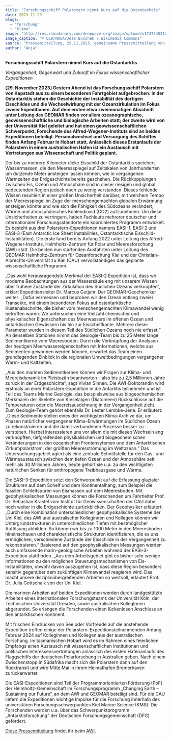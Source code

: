 ```yaml
---
title: "Forschungsschiff Polarstern nimmt Kurs auf die Ostantarktis"
date: 2023-11-29
blogs: 
  - "forschung"
  - "klima"
image: "http://res.cloudinary.com/deepwave-org/image/upload/v1747245212/deepwave.org/2023-11-29_RV_Polarstern_in_the_Antarctic_in_2021-2.jpg"
image_caption: "© DLR/NASA/Jess Bunchek / Wikimedia Commons"
source: "Pressemitteilung, 29.11.2023, gemeinsame Pressemitteilung von AWI, GEOMAR, CAU"
author: "Anja"
---
```


**Forschungsschiff Polarstern nimmt Kurs auf die Ostantarktis**

_Vergangenheit, Gegenwart und Zukunft im Fokus wissenschaftlicher Expeditionen_

**\[29. November 2023\] Gestern Abend ist das Forschungsschiff Polarstern von Kapstadt aus zu einem besonderen Fahrtgebiet aufgebrochen: In der Ostantarktis stehen die Geschichte der Instabilität des dortigen Eisschildes und die Wechselwirkung mit der Ozeanzirkulation im Fokus zweier Expeditionen. Auf dem ersten etwa zweimonatigen Abschnitt unter Leitung des GEOMAR finden vor allem ozeanographische, geowissenschaftliche und biologische Arbeiten statt; der zweite wird von der Universität Kiel geleitet und hat einen geowissenschaftlichen Schwerpunkt, Forschende des Alfred-Wegener-Instituts sind an beiden Expeditionen beteiligt. Personalwechsel und Versorgung des Schiffes finden Anfang Februar in Hobart statt. Anlässlich dieses Erstanlaufs der Polarstern in einem australischen Hafen ist ein Austausch mit Vertretungen aus Wissenschaft und Politik geplant.**

Der bis zu mehrere Kilometer dicke Eisschild der Ostantarktis speichert Wassermassen, die den Meeresspiegel auf Zeitskalen von Jahrhunderten um dutzende Meter ansteigen lassen können, wie in vergangenen Warmzeiten der Erdgeschichte bereits geschehen. Die Rückkopplungen zwischen Eis, Ozean und Atmosphäre sind in dieser riesigen und global bedeutenden Region jedoch noch zu wenig verstanden. Dieses fehlende Wissen resultiert in einer großen Unsicherheit darüber, mit welchem Tempo der Meeresspiegel im Zuge der menschengemachten globalen Erwärmung ansteigen könnte und wie sich die Fähigkeit des Südozeans verändert, Wärme und atmosphärisches Kohlendioxid (CO2) aufzunehmen. Um diese Unsicherheiten zu verringern, haben Fachleute mehrerer deutscher und internationaler Forschungsstandorte ein koordiniertes Programm entwickelt. Es besteht aus drei Polarstern-Expeditionen namens EASI-1, EASI-2 und EASI-3 (East Antarctic Ice Sheet Instabilities, Ostantarktische Eisschild-Instabilitäten). Die erste fand bereits Anfang 2022 unter Leitung des Alfred-Wegener-Instituts, Helmholtz-Zentrum für Polar und Meeresforschung (AWI) statt. Die beiden nun startenden Ausfahrten unter Leitung des GEOMAR Helmholtz-Zentrum für Ozeanforschung Kiel und der Christian-Albrechts-Universität zu Kiel (CAU) vervollständigen das geplante wissenschaftliche Programm.

„Das wohl herausragendste Merkmal der EASI-2 Expedition ist, dass wir moderne Beobachtungen aus der Wassersäule eng mit unserem Wissen über frühere Zustände der Zirkulation des Südlichen Ozeans verknüpfen“, erklärt Expeditionsleiter Dr. Marcus Gutjahr. Der GEOMAR-Geochemiker weiter: „Dafür vermessen und beproben wir den Ozean entlang zweier Transekte, mit einem besonderen Fokus auf ostantarktische Küstenabschnitte, die bisher vom menschengemachten Klimawandel wenig betroffen waren. Wir untersuchen eine Vielzahl chemischer und physikalischer Eigenschaften des Meerwassers im offenen Ozean und antarktischen Gewässern bis hin zur Eisschelfkante. Mehrere dieser Parameter wurden in diesem Teil des Südlichen Ozeans noch nie erfasst.“ An denselben Stationen nimmt das Geologie-Team bis zu 25 Meter lange Sedimentkerne vom Meeresboden. Durch die Verknüpfung der Analysen der heutigen Meerwassereigenschaften mit Informationen, welche aus Sedimenten gewonnen werden können, erwartet das Team einen grundlegenden Einblick in die regionalen Umweltbedingungen vergangener Warm- und Kaltzeiten.

„Aus den marinen Sedimentkernen können wir Fragen zur Klima- und Meereisdynamik im Pleistozän beantworten – also bis zu 2,5 Millionen Jahre zurück in der Erdgeschichte“, sagt Vivian Sinnen. Die AWI-Doktorandin wird erstmals an einer Polarstern-Expedition in die Antarktis teilnehmen und ist Teil des Teams Marine Geologie, das beispielsweise aus biogeochemischen Merkmalen der Skelette von Kieselalgen (Diatomeen) Rückschlüsse auf die Temperaturen oder die Meereisausdehnung in der Vergangenheit zieht. Zum Geologie-Team gehört ebenfalls Dr. Lester Lembke-Jene. Er erläutert: „Diese Sedimente stellen eines der wichtigsten Klima-Archive dar, um Phasen natürlicher vergangener Klima-Erwärmungen im Südlichen Ozean zu rekonstruieren und die damit verbundenen Prozesse besser zu verstehen. Hierbei interessieren uns vor allem die mit diesen Wechseln eng verknüpften, tiefgreifenden physikalischen und biogeochemischen Veränderungen in den ozeanischen Frontensytemen und dem Antarktischen Zirkumpolarstrom, der größten Meeresströmung im Weltozean.“ Das Untersuchungsgebiet agiert als eine zentrale Schnittstelle für den Gas- und Wärmeaustausch zwischen dem tiefen Ozean und der Atmosphäre seit mehr als 30 Millionen Jahren, heute gehört sie u.a. zu den wichtigsten natürlichen Senken für anthropogene Treibhausgase und Wärme.

Die EASI-3-Expedition setzt den Schwerpunkt auf die Erfassung glazialer Strukturen auf dem Schelf und dem Kontinentalhang, zum Beispiel die fossilen Schleifspuren von Eismassen auf dem Meeresboden. Mit geophysikalischen Messungen können die Forschenden um Fahrtleiter Prof. Dr. Sebastian Krastel vom Institut für Geowissenschaften der CAU dabei noch weiter in die Erdgeschichte zurückblicken. Der Geophysiker erläutert: „Durch eine Kombination unterschiedlicher geophysikalische Systeme der Uni Kiel, des AWI und australischer Kolleginnen und Kollegen können wir Untergrundstrukturen in unterschiedlichen Tiefen mit bestmöglicher Auflösung abbilden. So können wir bis zu 1000 Meter in den Meeresboden hineinschauen und charakteristische Strukturen identifizieren, die es uns ermöglichen, verschiedene Zustände der Eisschilde in der Vergangenheit zu rekonstruieren.“ Basierend auf den geophysikalischen Messungen werden auch umfassende marin-geologische Arbeiten während der EASI-3-Expedition stattfinden. „Aus dem Arbeitsgebiet gibt es bisher sehr wenige Informationen zu den möglichen Steuerungsmechanismen von Eis-Instabilitäten, obwohl davon auszugehen ist, dass diese Region besonders sensitiv gegenüber dem zukünftigen Klimawandel reagieren wird. Das macht unsere disziplinübergreifenden Arbeiten so wertvoll, erläutert Prof. Dr. Julia Gottschalk von der Uni Kiel.

Die marinen Arbeiten auf beiden Expeditionen werden durch landgestützte Arbeiten eines internationalen Forschungsteams der Universität Köln, der Technischen Universität Dresden, sowie australischen KollegInnen abgerundet. So erlangen die Forschenden einen lückenlosen Anschluss an den antarktischen Kontinent.

Mit frischen Eindrücken von See oder Vorfreude auf die anstehende Expedition treffen einige der Polarstern-Expeditionsteilnehmenden Anfang Februar 2024 auf Kolleginnen und Kollegen aus der australischen Forschung. Im tasmanischen Hobart wird es im Rahmen eines feierlichen Empfangs einen Austausch mit wissenschaftlichen Institutionen und politischen Interessensvertretungen anlässlich des ersten Hafenanlaufs des Flaggschiffs der deutschen Polarforschung in Australien geben. Nach einem Zwischenstopp in Südafrika macht sich die Polarstern dann auf den Rücktransit und wird Mitte Mai in ihrem Heimathafen Bremerhaven zurückerwartet.

Die EASI-Expeditionen sind Teil der Programmorientierten Förderung (PoF) der Helmholtz-Gemeinschaft im Forschungsprogramm „Changing Earth – Sustaining our Future“, an dem AWI und GEOMAR beteiligt sind. Für die CAU liefern die Expeditionen wichtige Impulse für die Forschung innerhalb des universitären Forschungsschwerpunktes Kiel Marine Science (KMS). Die Forschenden werden u.a. über das Schwerpunktprogramm „Antarktisforschung“ der Deutschen Forschungsgemeinschaft (DFG) gefördert.

[Diese Pressemitteilung](https://www.awi.de/ueber-uns/service/presse/presse-detailansicht/forschungsschiff-polarstern-nimmt-kurs-auf-die-ostantarktis.html) findet ihr beim [AWI](https://www.awi.de/).
